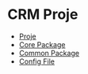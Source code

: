 # CRM Proje

- [Proje](https://github.com/emresagiroglu/EtiyaCrm-Pair3)
- [Core Package](https://github.com/emresagiroglu?tab=repositories)
- [Common Package](https://github.com/emresagiroglu/etiya-microservice-common)
- [Config File](https://github.com/etiya-pair-3/EtiyaPairworkMicroserviceConfiguration)
